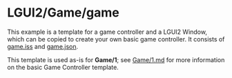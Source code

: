 # LGUI2/Game/game

This example is a template for a game controller and a LGUI2 Window, which can be copied to create your own basic game controller. It consists of [game.iss](game.iss) and [game.json](game.json).

This template is used as-is for **Game/1**; see [Game/1.md](1.md) for more information on the basic Game Controller template.